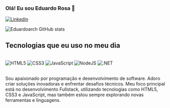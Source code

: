 ### Olá! Eu sou Eduardo Rosa 👋
[![Linkedin](https://img.shields.io/badge/LinkedIn-0077B5?style=for-the-badge&logo=linkedin&logoColor=white)](https://www.linkedin.com/in/eduardo-rosa-dos-santos-3a1436254/)

![Eduardoarch GitHub stats](https://github-readme-stats.vercel.app/api?username=eduardoarch&show_icons=true&theme=gruvbox)

## Tecnologias que eu uso no meu dia
<div style="display: inline_block"><br/>
<img src="https://img.shields.io/badge/HTML5-E34F26?style=for-the-badge&logo=html5&logoColor=white" alt="HTML5"/>
<img src="https://img.shields.io/badge/CSS3-1572B6?style=for-the-badge&logo=css3&logoColor=white" alt="CSS3"/>
<img src="https://img.shields.io/badge/JavaScript-F7DF1E?style=for-the-badge&logo=javascript&logoColor=black" alt="JavaScript"/>
<img src="https://img.shields.io/badge/Node.js-43853D?style=for-the-badge&logo=node.js&logoColor=white" alt="NodeJS"/>
<img src="https://img.shields.io/badge/.NET-5C2D91?style=for-the-badge&logo=.net&logoColor=white" alt=".NET"/>
</div></br>

Sou apaixonado por programação e desenvolvimento de software. Adoro criar soluções inovadoras e enfrentar desafios técnicos. Meu foco principal está no desenvolvimento Fullstack, utilizando tecnologias como HTML5, CSS3 e JavaScript, mas também estou sempre explorando novas ferramentas e linguagens.
